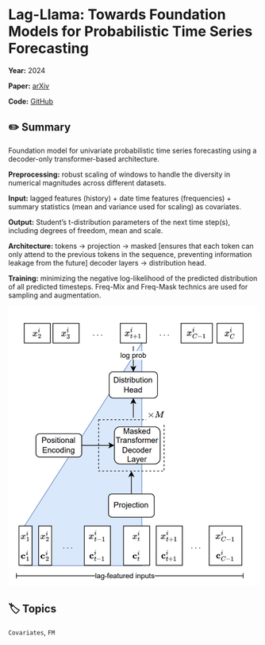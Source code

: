# Lag-Llama: Towards Foundation Models for Probabilistic Time Series Forecasting

**Year:** 2024

**Paper:** [arXiv](https://arxiv.org/pdf/2310.08278)

**Code:** [GitHub](https://github.com/time-series-foundation-models/lag-llama)

## ✏️ Summary
Foundation model for univariate probabilistic time series forecasting using a decoder-only transformer-based architecture.

**Preprocessing:** robust scaling of windows to handle the diversity in numerical magnitudes across different datasets.

**Input:** lagged features (history) + date time features (frequencies) + summary statistics (mean and variance used for scaling) as covariates.

**Output:** Student’s t-distribution parameters of the next time step(s), including degrees of freedom, mean and scale.

**Architecture:** tokens -> projection -> masked [ensures that each token can only attend to the previous tokens in the sequence, preventing information leakage from the future] decoder layers -> distribution head.

**Training:** minimizing the negative log-likelihood of the predicted distribution of all predicted timesteps. Freq-Mix and Freq-Mask technics are used for sampling and augmentation.

![Figure](../figures/lag-llama-towards-foundation-models-for-probabilistic-time-series-forecasting.png)

## 🏷️ Topics
`Covariates`, `FM`
